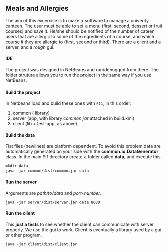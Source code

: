 ## Meals and Allergies

The aim of this excercise is to make a software to manage a univerity canteen. The user must be able to set a menu (first, second, dessert or fruit courses) and save it. He/she should be notified of the number of cateen users that are allergic to some of the ingredients of a course, and which course it they are allergic to (first, second or third). There are a client and a server, and a *rough* gui. 

#### IDE

The project was designed in NetBeans and run/debugged from there. The folder struture allows you to run the project in the same way if you use NetBeans.

#### Build the project

In Netbeans load and build these ones with `F11`, in this order:

1. common ( library)
2. server (app, with library *common.jar* attached in build.xml)
3. client (lib + test-app, as above)

#### Build the data

Flat files (newlines) are platform dependent. To avoid this problem data are automatically generated on your side with the  **common.io.DataGenerator** class.  In the main PI1 directory create a folder called **data**, and execute this

	mkdir data
	java -jar common/dist/common.jar data

#### Run the server

Arguments are *path/to/data* and *port-number*.

	java -jar server/dist/server.jar data 8080

#### Run the client

This **just a tests** to see whether the client can communicate with server properly. We use the gui to work. Client is eventually a library used by a gui or other program.

	java -jar client/dist/client.jar 


